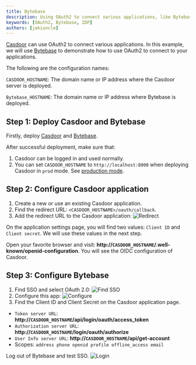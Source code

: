 ```yaml
---
title: Bytebase
description: Using OAuth2 to connect various applications, like Bytebase
keywords: [OAuth2, Bytebase, IDP]
authors: [jakiuncle]
---
```


[Casdoor](/docs/basic/server-installation) can use OAuth2 to connect various applications. In this example, we will use [Bytebase](https://www.bytebase.com/docs/get-started/self-host/) to demonstrate how to use OAuth2 to connect to your applications.

The following are the configuration names:

`CASDOOR_HOSTNAME`: The domain name or IP address where the Casdoor server is deployed.

`Bytebase_HOSTNAME`: The domain name or IP address where Bytebase is deployed.

## Step 1: Deploy Casdoor and Bytebase

Firstly, deploy [Casdoor](/docs/basic/server-installation) and [Bytebase](https://www.bytebase.com/docs/get-started/self-host/).

After successful deployment, make sure that:

1. Casdoor can be logged in and used normally.
2. You can set `CASDOOR_HOSTNAME` to `http://localhost:8000` when deploying Casdoor in `prod` mode. See [production mode](https://casdoor.org/docs/basic/server-installation#production-mode).

## Step 2: Configure Casdoor application

1. Create a new or use an existing Casdoor application.
2. Find the redirect URL: `<CASDOOR_HOSTNAME>/oauth/callback`.
3. Add the redirect URL to the Casdoor application: ![Redirect](/img/integration/go/Bytebase/application.png)

On the application settings page, you will find two values: `Client ID` and `Client secret`. We will use these values in the next step.

Open your favorite browser and visit: **http://`CASDOOR_HOSTNAME`/.well-known/openid-configuration**. You will see the OIDC configuration of Casdoor.

## Step 3: Configure Bytebase

1. Find SSO and select OAuth 2.0: ![Find SSO](/img/integration/go/Bytebase/Find_SSO.png)
2. Configure this app: ![Configure](/img/integration/go/Bytebase/sso.png)
3. Find the Client ID and Client Secret on the Casdoor application page.

- `Token server URL`: **http://`CASDOOR_HOSTNAME`/api/login/oauth/access_token**
- `Authorization server URL`: **http://`CASDOOR_HOSTNAME`/login/oauth/authorize**
- `User Info server URL`: **http://`CASDOOR_HOSTNAME`/api/get-account**
- Scopes: `address phone openid profile offline_access email`

Log out of Bytebase and test SSO.
![Login](/img/integration/go/Bytebase/login.gif)
